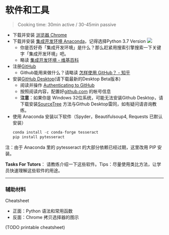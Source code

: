 # 软件和工具

> Cooking time: 30min active / 30-45min passive

- 下载并安装 [浏览器 Chrome](http://cn.bing.com/search?q=chrome)
- 下载并安装 [集成开发环境 Anaconda](https://www.anaconda.com/download/)，记得选择Python 3.7 Version
  ![](https://www.anaconda.com/wp-content/themes/anaconda/images/logo-dark.png)
  - 你是否好奇「集成开发环境」是什么？那么赶紧用搜索引擎搜索一下关键字「集成开发环境」吧。
  - 略读 [集成开发环境 - 维基百科](https://zh.wikipedia.org/wiki/%E9%9B%86%E6%88%90%E5%BC%80%E5%8F%91%E7%8E%AF%E5%A2%83)
- 注册[GitHub](https://github.com/)
  - Github能用来做什么？请略读 [怎样使用 GitHub？ - 知乎](https://www.zhihu.com/question/20070065)
- 安装[GitHub Desktop](https://desktop.github.com/)(请下载最新的Desktop Beta版本)
  - 阅读并操作 [Authenticating to GitHub](https://help.github.com/desktop/guides/getting-started-with-github-desktop/authenticating-to-github/)
  - 按照阅读内容，配置好[github.com](http://github.com) 的帐号信息
  - **注意**：如果你是 Windows 32位系统，可能无法安装Github Desktop，请下载安装[SourceTree](https://www.sourcetreeapp.com/) 方法与Github Desktop雷同，如有疑问请咨询教练。
- 使用 Anaconda 安装以下软件（Spyder，Beautifulsoup4, Requests 已默认安装）
  ```python
  conda install -c conda-forge tesseract
  pip install pytesseract
  ```

注：由于 Anaconda 里的 pytesseract 的大部分依赖已经过期，这里改用 PIP 安装。

**Tasks For Tutors**：
请教练介绍一下这些软件。Tips：尽量使用类比方法，让学员快速理解这些软件的用途。

<!-- ------

### Github Desktop 配置

1. 打开Github Desktop，在桌面上（或者是你想要放代码的文件夹中）创建一个名为`GirlsCodingDayPythonDemo`的文件夹。
   ![](http://ocuwjo7n4.bkt.clouddn.com/blog/2017-07-20-githubDesktopCreateNewRepo.png)
   ![](http://ocuwjo7n4.bkt.clouddn.com/blog/2017-07-20-gitDesktopNewRepoInfo.png)

  > a. 填写`Name`信息为`GirlsCodingDayPythonDemo`  
  > b. `local Path`选择你的桌面（或者是你以后想要放代码的文件夹)  
    c. `Initialize this repo with a Readme`的选项打钩  
    d. `git ignore`保持none  
    e. `license`保持none  
    f. 点击`create repository`  
2. 现在你的桌面上(或者是你想要放代码的文件夹中)会出现一个叫做`GirlsCodingDayPythonDemo`的文件夹。
   在`GirlsCodingDayPythonDemo`文件夹下新建一个叫`hello_world.py`的文件，用Anaconda打开Spyder，输入`print("Hello World!")`, 然后**保存**（一定要保存！）。
   ![](/image/Anaconda.png)
   ![](/image/Spyder.v2.png)
3. 提交commit到master分支，（注意changes）
   ![](/image/GithubCommit.png)
4. 发布到Github

   ![](http://ocuwjo7n4.bkt.clouddn.com/blog/2017-05-26-063511.jpg)

   ​

   ![](http://ocuwjo7n4.bkt.clouddn.com/blog/2017-05-26-064818.jpg)

5. 访问 https://github.com/ 网站，你可以看到你刚刚通过Github Desktop软件在github.com 网站新建了一个仓库。 -->

------

### 辅助材料

Cheatsheet

- 正面：Python 语法和常用函数
- 反面：Chrome 拷贝选择器的图示

(TODO printable cheatsheet)
